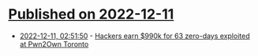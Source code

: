 # [Published on 2022-12-11](index.md)

* [2022-12-11, 02:51:50](https://news.ycombinator.com/item?id=33939590) - [Hackers earn $990k for 63 zero-days exploited at Pwn2Own Toronto](https://www.bleepingcomputer.com/news/security/hackers-earn-989-750-for-63-zero-days-exploited-at-pwn2own-toronto/)
